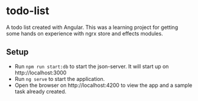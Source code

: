 # todo-list
A todo list created with Angular. This was a learning project for getting some hands on experience with ngrx store and effects modules.

## Setup

* Run `npm run start:db` to start the json-server. It will start up on http://localhost:3000
* Run `ng serve` to start the application.
* Open the browser on http://localhost:4200 to view the app and a sample task already created.